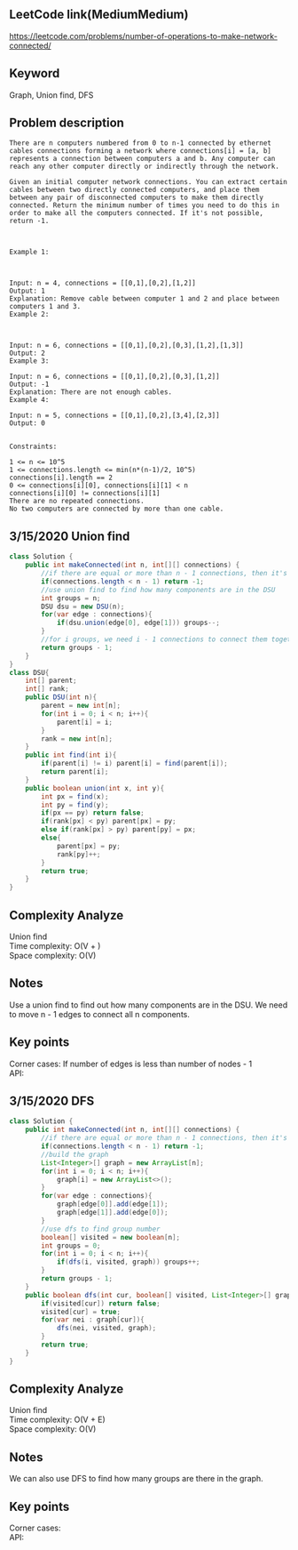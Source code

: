 ## LeetCode link(MediumMedium)
https://leetcode.com/problems/number-of-operations-to-make-network-connected/

## Keyword
Graph, Union find, DFS

## Problem description
```
There are n computers numbered from 0 to n-1 connected by ethernet cables connections forming a network where connections[i] = [a, b] represents a connection between computers a and b. Any computer can reach any other computer directly or indirectly through the network.

Given an initial computer network connections. You can extract certain cables between two directly connected computers, and place them between any pair of disconnected computers to make them directly connected. Return the minimum number of times you need to do this in order to make all the computers connected. If it's not possible, return -1. 

 

Example 1:



Input: n = 4, connections = [[0,1],[0,2],[1,2]]
Output: 1
Explanation: Remove cable between computer 1 and 2 and place between computers 1 and 3.
Example 2:



Input: n = 6, connections = [[0,1],[0,2],[0,3],[1,2],[1,3]]
Output: 2
Example 3:

Input: n = 6, connections = [[0,1],[0,2],[0,3],[1,2]]
Output: -1
Explanation: There are not enough cables.
Example 4:

Input: n = 5, connections = [[0,1],[0,2],[3,4],[2,3]]
Output: 0
 

Constraints:

1 <= n <= 10^5
1 <= connections.length <= min(n*(n-1)/2, 10^5)
connections[i].length == 2
0 <= connections[i][0], connections[i][1] < n
connections[i][0] != connections[i][1]
There are no repeated connections.
No two computers are connected by more than one cable.
```
## 3/15/2020 Union find

```java
class Solution {
    public int makeConnected(int n, int[][] connections) {
        //if there are equal or more than n - 1 connections, then it's always possible to form a connection grid
        if(connections.length < n - 1) return -1;
        //use union find to find how many components are in the DSU
        int groups = n;
        DSU dsu = new DSU(n);
        for(var edge : connections){
            if(dsu.union(edge[0], edge[1])) groups--;
        }
        //for i groups, we need i - 1 connections to connect them together
        return groups - 1;
    }
}
class DSU{
    int[] parent;
    int[] rank;
    public DSU(int n){
        parent = new int[n];
        for(int i = 0; i < n; i++){
            parent[i] = i;
        }
        rank = new int[n];
    }
    public int find(int i){
        if(parent[i] != i) parent[i] = find(parent[i]);
        return parent[i];
    }
    public boolean union(int x, int y){
        int px = find(x);
        int py = find(y);
        if(px == py) return false;
        if(rank[px] < py) parent[px] = py;
        else if(rank[px] > py) parent[py] = px;
        else{
            parent[px] = py;
            rank[py]++;
        }
        return true;
    }
}
```

## Complexity Analyze
Union find\
Time complexity: O(V + )\
Space complexity: O(V)

## Notes
Use a union find to find out how many components are in the DSU. We need to move n - 1 edges to connect all n components.

## Key points
Corner cases: If number of edges is less than number of nodes - 1\
API:

## 3/15/2020 DFS

```Java
class Solution {
    public int makeConnected(int n, int[][] connections) {
        //if there are equal or more than n - 1 connections, then it's always possible to form a connection grid
        if(connections.length < n - 1) return -1;
        //build the graph
        List<Integer>[] graph = new ArrayList[n];
        for(int i = 0; i < n; i++){
            graph[i] = new ArrayList<>();
        }
        for(var edge : connections){
            graph[edge[0]].add(edge[1]);
            graph[edge[1]].add(edge[0]);
        }
        //use dfs to find group number
        boolean[] visited = new boolean[n];
        int groups = 0;
        for(int i = 0; i < n; i++){
            if(dfs(i, visited, graph)) groups++;
        }
        return groups - 1;
    }
    public boolean dfs(int cur, boolean[] visited, List<Integer>[] graph){
        if(visited[cur]) return false;
        visited[cur] = true;
        for(var nei : graph[cur]){
            dfs(nei, visited, graph);
        }
        return true;
    }
}

```

## Complexity Analyze
Union find\
Time complexity: O(V + E)\
Space complexity: O(V)

## Notes
We can also use DFS to find how many groups are there in the graph.

## Key points
Corner cases:\
API: 